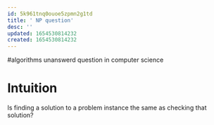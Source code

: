 ```yaml
---
id: 5k961tnq0ouoe5zpmn2g1td
title: ' NP question'
desc: ''
updated: 1654530814232
created: 1654530814232
---
```

#algorithms 
unanswerd question in computer science
# Intuition
Is finding a solution to a problem instance the same as checking that solution?
